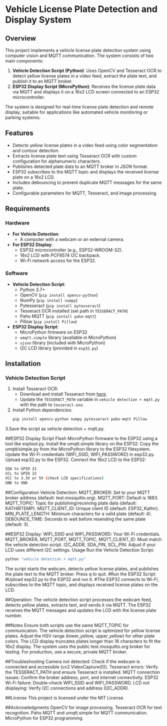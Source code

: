 # Vehicle License Plate Detection and Display System

## Overview
This project implements a vehicle license plate detection system using computer vision and MQTT communication. The system consists of two main components:

1. **Vehicle Detection Script (Python)**: Uses OpenCV and Tesseract OCR to detect yellow license plates in a video feed, extract the plate text, and publish it to an MQTT broker.
2. **ESP32 Display Script (MicroPython)**: Receives the license plate data via MQTT and displays it on a 16x2 LCD screen connected to an ESP32 microcontroller.

The system is designed for real-time license plate detection and remote display, suitable for applications like automated vehicle monitoring or parking systems.

## Features
- Detects yellow license plates in a video feed using color segmentation and contour detection.
- Extracts license plate text using Tesseract OCR with custom configuration for alphanumeric characters.
- Publishes detected plate data to an MQTT broker in JSON format.
- ESP32 subscribes to the MQTT topic and displays the received license plate on a 16x2 LCD.
- Includes debouncing to prevent duplicate MQTT messages for the same plate.
- Configurable parameters for MQTT, Tesseract, and image processing.

## Requirements

### Hardware
- **For Vehicle Detection**:
  - A computer with a webcam or an external camera.
- **For ESP32 Display**:
  - ESP32 microcontroller (e.g., ESP32-WROOM-32).
  - 16x2 LCD with PCF8574 I2C backpack.
  - Wi-Fi network access for the ESP32.

### Software
- **Vehicle Detection Script**:
  - Python 3.7+
  - OpenCV (`pip install opencv-python`)
  - NumPy (`pip install numpy`)
  - Pytesseract (`pip install pytesseract`)
  - Tesseract OCR installed (set path in `TESSERACT_PATH`)
  - Paho MQTT (`pip install paho-mqtt`)
  - Pillow (`pip install Pillow`)
- **ESP32 Display Script**:
  - MicroPython firmware on ESP32
  - `umqtt.simple` library (available in MicroPython)
  - `ujson` library (included with MicroPython)
  - I2C LCD library (provided in `esp32.py`)

## Installation

### Vehicle Detection Script
1. Install Tesseract OCR:
   - Download and install Tesseract from [here](https://github.com/UB-Mannheim/tesseract/wiki).
   - Update the `TESSERACT_PATH` variable in `vehicle detection + mqtt.py` with the path to `tesseract.exe`.
2. Install Python dependencies:
   ```bash
   pip install opencv-python numpy pytesseract paho-mqtt Pillow
3.Save the script as vehicle detection + mqtt.py.

##ESP32 Display Script
Flash MicroPython firmware to the ESP32 using a tool like esptool.py.
Install the umqtt.simple library on the ESP32:
Copy the umqtt/simple.py from the MicroPython library to the ESP32 filesystem.
Update the Wi-Fi credentials (WIFI_SSID, WIFI_PASSWORD) in esp32.py.
Upload esp32.py to the ESP32.
Connect the 16x2 LCD to the ESP32:
```bash
SDA to GPIO 21
SCL to GPIO 22
VCC to 3.3V or 5V (check LCD specifications)
GND to GND
```

##Configuration
Vehicle Detection:
MQTT_BROKER: Set to your MQTT broker address (default: test.mosquitto.org).
MQTT_PORT: Default is 1883.
MQTT_TOPIC: Topic for publishing/receiving plate data (default: KATHIRTEMP).
MQTT_CLIENT_ID: Unique client ID (default: ESP32_Kathir).
MIN_PLATE_LENGTH: Minimum characters for a valid plate (default: 4).
DEBOUNCE_TIME: Seconds to wait before resending the same plate (default: 3).

##ESP32 Display:
WIFI_SSID and WIFI_PASSWORD: Your Wi-Fi credentials.
MQTT_BROKER, MQTT_PORT, MQTT_TOPIC, MQTT_CLIENT_ID: Must match the vehicle detection script.
I2C_ADDR, SDA_PIN, SCL_PIN: Adjust if your LCD uses different I2C settings.
Usage
Run the Vehicle Detection Script:
```bash
python "vehicle detection + mqtt.py"
```

The script starts the webcam, detects yellow license plates, and publishes the plate text to the MQTT broker.
Press q to quit.
#Run the ESP32 Script:
#Upload esp32.py to the ESP32 and run it.
#The ESP32 connects to Wi-Fi, subscribes to the MQTT topic, and displays received license plates on the LCD.


##Operation:
The vehicle detection script processes the webcam feed, detects yellow plates, extracts text, and sends it via MQTT.
The ESP32 receives the MQTT messages and updates the LCD with the license plate number.

##Notes
Ensure both scripts use the same MQTT_TOPIC for communication.
The vehicle detection script is optimized for yellow license plates. Adjust the HSV range (lower_yellow, upper_yellow) for other plate colors.
The LCD display truncates plates longer than 16 characters to fit the 16x2 display.
The system uses the public test.mosquitto.org broker for testing. For production, use a secure, private MQTT broker.

##Troubleshooting
Camera not detected: Check if the webcam is connected and accessible (cv2.VideoCapture(0)).
Tesseract errors: Verify the TESSERACT_PATH and ensure Tesseract is installed.
MQTT connection issues: Confirm the broker address, port, and internet connectivity.
ESP32 Wi-Fi failure: Double-check WIFI_SSID and WIFI_PASSWORD.
LCD not displaying: Verify I2C connections and address (I2C_ADDR).

##License
This project is licensed under the MIT License.

##Acknowledgments
OpenCV for image processing.
Tesseract OCR for text recognition.
Paho MQTT and umqtt.simple for MQTT communication.
MicroPython for ESP32 programming.
